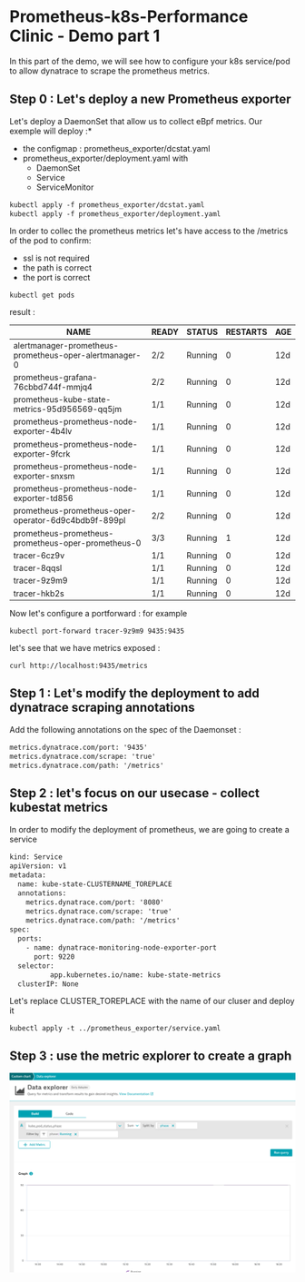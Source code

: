 # Prometheus-k8s-Performance Clinic - Demo part 1


In this part of the demo, we will see how to configure your k8s service/pod to allow dynatrace to scrape the prometheus metrics.


## Step 0 : Let's deploy a new Prometheus exporter
Let's deploy a DaemonSet that allow us to collect eBpf metrics.
Our exemple will deploy :*
- the configmap : prometheus_exporter/dcstat.yaml
- prometheus_exporter/deployment.yaml with
    * DaemonSet
    * Service
    * ServiceMonitor

```
kubectl apply -f prometheus_exporter/dcstat.yaml
kubectl apply -f prometheus_exporter/deployment.yaml
```
In order to collec the prometheus metrics let's have access to the /metrics of the pod to confirm:
- ssl is not required
- the path is correct
- the port is correct
```
kubectl get pods 
```
result :

| NAME | READY | STATUS | RESTARTS | AGE |
| --- | --- | --- | --- |--- |
| alertmanager-prometheus-prometheus-oper-alertmanager-0|2/2|Running|0|12d|
| prometheus-grafana-76cbbd744f-mmjq4 | 2/2 | Running | 0 | 12d |
| prometheus-kube-state-metrics-95d956569-qq5jm | 1/1 | Running | 0 | 12d |
| prometheus-prometheus-node-exporter-4b4lv | 1/1 | Running | 0 | 12d | 
| prometheus-prometheus-node-exporter-9fcrk | 1/1 | Running | 0 | 12d |
| prometheus-prometheus-node-exporter-snxsm | 1/1 | Running | 0 | 12d |
| prometheus-prometheus-node-exporter-td856 | 1/1 | Running | 0 | 12d |
| prometheus-prometheus-oper-operator-6d9c4bdb9f-899pl | 2/2 | Running | 0 | 12d |
| prometheus-prometheus-prometheus-oper-prometheus-0 | 3/3 | Running | 1 | 12d |
| tracer-6cz9v | 1/1 | Running | 0| 12d |
| tracer-8qqsl | 1/1 |Running | 0 | 12d |
| tracer-9z9m9 | 1/1 | Running | 0 | 12d |
| tracer-hkb2s | 1/1 | Running | 0 | 12d |

Now let's configure a portforward :
for example
```
kubectl port-forward tracer-9z9m9 9435:9435
```
let's see that we have metrics exposed :
```
curl http://localhost:9435/metrics

```
## Step 1 : Let's modify the deployment to add dynatrace scraping annotations
Add the following annotations on the spec of the Daemonset :
```
metrics.dynatrace.com/port: '9435'
metrics.dynatrace.com/scrape: 'true'
metrics.dynatrace.com/path: '/metrics'
```
## Step 2 : let's focus on our usecase - collect kubestat metrics
In order to modify the deployment of prometheus, we are going to create a service
```
kind: Service
apiVersion: v1
metadata:
  name: kube-state-CLUSTERNAME_TOREPLACE
  annotations:
    metrics.dynatrace.com/port: '8080'
    metrics.dynatrace.com/scrape: 'true'
    metrics.dynatrace.com/path: '/metrics'
spec:
  ports:
    - name: dynatrace-monitoring-node-exporter-port
      port: 9220
  selector:
          app.kubernetes.io/name: kube-state-metrics
  clusterIP: None

```
Let's replace CLUSTER_TOREPLACE with the name of our cluser and deploy it
```
kubectl apply -t ../prometheus_exporter/service.yaml
```
## Step 3 : use the metric explorer to create a graph
![Metric Explorer](../../image/metric_explorer.png)
